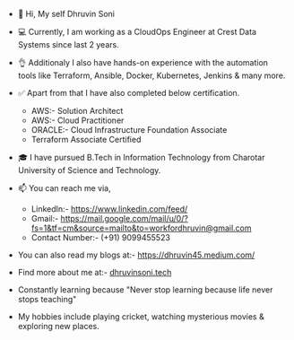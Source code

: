 - 👋 Hi, My self Dhruvin Soni

- 💻 Currently, I am working as a CloudOps Engineer at Crest Data Systems since last 2 years.

- 👌 Additionaly I also have hands-on experience with the automation tools like Terraform, Ansible, Docker, Kubernetes, Jenkins & many more.

- ✅ Apart from that I have also completed below certification.

  - AWS:- Solution Architect
  - AWS:- Cloud Practitioner
  - ORACLE:- Cloud Infrastructure Foundation Associate
  - Terraform Associate Certified

- 🎓 I have pursued B.Tech in Information Technology from Charotar University of Science and Technology.

- 📫 You can reach me via,

  - LinkedIn:- https://www.linkedin.com/feed/
  - Gmail:- https://mail.google.com/mail/u/0/?fs=1&tf=cm&source=mailto&to=workfordhruvin@gmail.com
  - Contact Number:- (+91) 9099455523

- You can also read my blogs at:- https://dhruvin45.medium.com/

- Find more about me at:- [dhruvinsoni.tech](https://dhruvinsoni.s3.ap-south-1.amazonaws.com/index.html)

- Constantly learning because "Never stop learning because life never stops teaching"

- My hobbies include playing cricket, watching mysterious movies & exploring new places.
